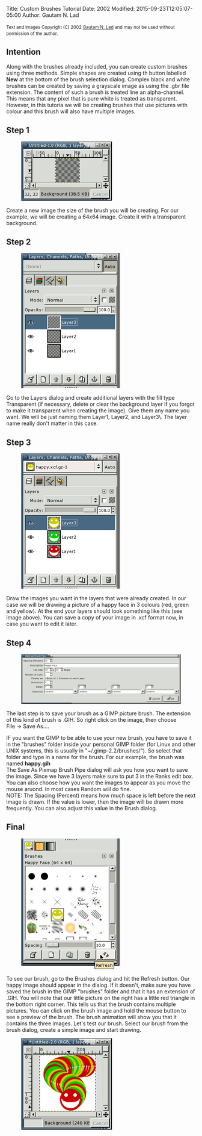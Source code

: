 Title: Custom Brushes Tutorial
Date: 2002
Modified: 2015-09-23T12:05:07-05:00
Author: Gautam N. Lad



<small>Text and images Copyright (C) 2002 [Gautam N. Lad](mailto:gautamNOSPAM@cubicdesign.com) and may not be used without permission of the author.</small>

## Intention

Along with the brushes already included, you can create custom brushes using three methods. Simple shapes are created using th button labelled **New** at the bottom of the brush selection dialog. Complex black and white brushes can be created by saving a grayscale image as using the .gbr file extension. The content of such a brush is treated line an alpha-channel. This means that any pixel that is pure white is treated as transparent. However, in this tutoria we will be creating brushes that use pictures with colour and this brush will also have multiple images.

## Step 1

<figure>
<img src="thumb1.png" alt="thumb1.png"/>
</figure>
Create a new image the size of the brush you will be creating. For our example, we will be creating a 64x64 image. Create it with a transparent background.

## Step 2

<figure>
<img src="thumb2.png" alt="thumb2.png"/>
</figure>
Go to the Layers dialog and create additional layers with the fill type Transparent (if necessary, delete or clear the background layer if you forgot to make it transparent when creating the image).  
Give them any name you want. We will be just naming them Layer1, Layer2, and Layer3\. The layer name really don't matter in this case.

## Step 3

<figure>
<img src="thumb3.png" alt="thumb3.png"/>
</figure>
Draw the images you want in the layers that were already created. In our case we will be drawing a picture of a happy face in 3 colours (red, green and yellow). At the end your layers should look something like this (see image above). You can save a copy of your image in .xcf format now, in case you want to edit it later.

## Step 4

<figure>
<img src="thumb4.png" alt="thumb4.png"/>
</figure>
The last step is to save your brush as a GIMP picture brush. The extension of this kind of brush is .GIH. So right click on the image, then choose 

<div class="MenuCmd"><span>File &rarr; Save As....</span></div>

IF you want the GIMP to be able to use your new brush, you have to save it in the "brushes" folder inside your personal GIMP folder (for Linux and other UNIX systems, this is usually in "~/.gimp-2.2/brushes/"). So select that folder and type in a name for the brush. For our example, the brush was named **happy.gih**  
The Save As Pixmap Brush Pipe dialog will ask you how you want to save the image. Since we have 3 layers make sure to put 3 in the Ranks edit box. You can also choose how you want the images to appear as you move the mouse aruond. In most cases Random will do fine.  
NOTE: The Spacing (Percent) means how much space is left before the next image is drawn. If the value is lower, then the image will be drawn more frequently. You can also adjust this value in the Brush dialog.

## Final

<figure>
<img src="thumb5.png" alt="thumb5.png"/>
</figure>
To see our brush, go to the Brushes dialog and hit the Refresh button. Our happy image should appear in the dialog. If it doesn't, make sure you have saved the brush in the GIMP "brushes" folder and that it has an extension of .GIH.  
You will note that our little picture on the right has a little red triangle in the bottom right corner. This tells us that the brush contains multiple pictures. You can click on the brush image and hold the mouse button to see a preview of the brush. The brush animation will show you that it contains the three images.  
Let's test our brush. Select our brush from the brush dialog, create a simple image and start drawing.

<figure>
<img src="thumb6.png" alt="thumb6.png"/>
</figure>
